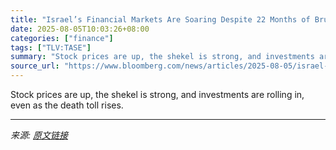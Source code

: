 ```yaml
---
title: "Israel’s Financial Markets Are Soaring Despite 22 Months of Brutal War"
date: 2025-08-05T10:03:26+08:00
categories: ["finance"]
tags: ["TLV:TASE"]
summary: "Stock prices are up, the shekel is strong, and investments are rolling in, even as the death toll rises."
source_url: "https://www.bloomberg.com/news/articles/2025-08-05/israel-s-stock-market-has-been-soaring-despite-years-of-war"
---
```


Stock prices are up, the shekel is strong, and investments are rolling in, even as the death toll rises.

---

*来源: [原文链接](https://www.bloomberg.com/news/articles/2025-08-05/israel-s-stock-market-has-been-soaring-despite-years-of-war)*
